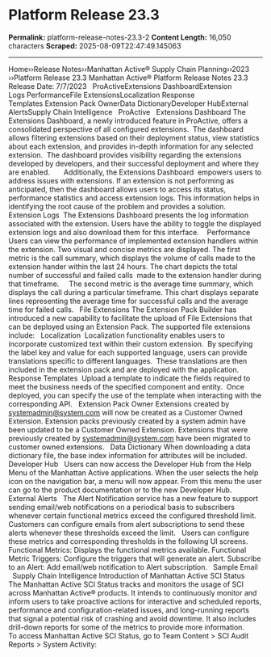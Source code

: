 # Platform Release 23.3

**Permalink:** platform-release-notes-23.3-2
**Content Length:** 16,050 characters
**Scraped:** 2025-08-09T22:47:49.145063

---

Home&rsaquo;&rsaquo;Release Notes&rsaquo;&rsaquo;Manhattan Active® Supply Chain Planning&rsaquo;&rsaquo;2023 ››Platform Release 23.3 Manhattan Active&reg; Platform Release Notes 23.3 &nbsp; Release Date: 7/7/2023 &nbsp; ProActiveExtensions DashboardExtension Logs&nbsp;PerformanceFile ExtensionsLocalization&nbsp;Response Templates&nbsp;Extension Pack OwnerData DictionaryDeveloper HubExternal AlertsSupply Chain Intelligence &nbsp; ProActive &nbsp; Extensions Dashboard The Extensions Dashboard,&nbsp;a newly introduced feature in ProActive, offers a consolidated perspective of all configured extensions.&nbsp; The dashboard allows filtering extensions based on their deployment status, view&nbsp;statistics about each extension, and provides in-depth information for any selected extension.&nbsp; The dashboard provides visibility regarding the extensions developed by developers, and their successful deployment and&nbsp;where they are enabled.&nbsp;&nbsp; &nbsp; &nbsp; Additionally, the Extensions Dashboard&nbsp; empowers users to address issues with extensions. If an extension is not performing as anticipated, then the dashboard allows users to access its status, performance statistics and access extension logs. This information helps in identifying the root cause of the problem and provides a solution. &nbsp; Extension Logs&nbsp; The Extensions Dashboard presents the log information associated with the extension. Users have the ability to toggle the displayed extension logs and also download them for this interface.&nbsp; &nbsp; Performance Users can view the performance of implemented extension handlers within the extension. Two visual and concise metrics are displayed. The first metric is the call summary, which displays the volume of calls made to the extension hander within&nbsp;the last 24 hours. The chart depicts the total number of successful and failed calls&nbsp;&nbsp;made to the extension handler during that timeframe.&nbsp;&nbsp; &nbsp; The second metric is the average time summary, which displays&nbsp;the call during a particular timeframe.&nbsp;This chart displays separate lines representing the average time for successful calls and the average time for failed calls. &nbsp; File Extensions The Extension Pack Builder&nbsp;has introduced a new capability to facilitate the upload of File Extensions that can be deployed using an Extension Pack. The supported file extensions include: &nbsp; Localization&nbsp; Localization functionality enables users to incorporate customized text within their custom extension. &nbsp;By specifying the label key and value for each supported language, users can provide translations specific to different languages.&nbsp;&nbsp;These translations are then included in the extension pack and are deployed with the application.&nbsp; &nbsp; Response Templates&nbsp; Upload a template to indicate the fields required to meet the business needs of the specified component and entity.&nbsp;&nbsp;Once deployed, you can specify the use of the template when interacting with the corresponding API. &nbsp; Extension Pack Owner Extensions created by systemadmin@system.com&nbsp;will now be created as a Customer Owned Extension. Extension packs previously created by a system admin have been updated to be a Customer Owned Extension.&nbsp;Extensions that were previously created by systemadmin@system.com have been migrated to customer owned extensions. &nbsp; Data Dictionary When downloading a data dictionary file, the base index information for attributes will be included. &nbsp; Developer Hub &nbsp; Users can now access the Developer Hub from the Help Menu of the Manhattan Active applications. When the user selects the help icon on the navigation bar, a menu will now appear. From this menu the user can go to the product documentation or to the new Developer Hub. &nbsp; &nbsp; External Alerts &nbsp; The Alert Notification service has a new feature to support sending email/web notifications on a periodical basis to subscribers whenever certain functional metrics exceed the configured threshold limit. Customers can configure emails from alert subscriptions to send these alerts whenever these thresholds exceed the limit. &nbsp; Users can configure these metrics and corresponding thresholds in the following UI screens. &nbsp; Functional Metrics: Displays the functional metrics available. Functional Metric Triggers: Configure the triggers that will generate an alert. Subscribe to an Alert: Add email/web notification to Alert subscription. &nbsp; Sample Email &nbsp; &nbsp; Supply Chain Intelligence Introduction of Manhattan Active SCI Status &nbsp; The Manhattan Active SCI Status tracks and monitors the usage of SCI across Manhattan Active&reg; products. It intends to continuously monitor and inform users to take proactive actions for&nbsp;interactive and scheduled reports, performance and configuration-related issues, and long-running reports that signal a potential risk of crashing and avoid downtime. It also includes drill-down reports for some of the metrics to provide more information. &nbsp; &nbsp; &nbsp; To access Manhattan Active SCI Status, go to Team Content &gt; SCI Audit Reports &gt; System Activity: